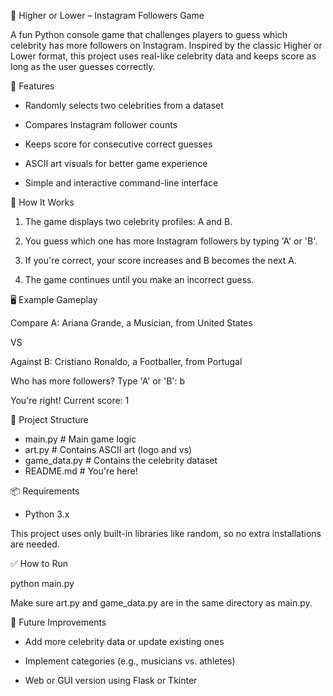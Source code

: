 🎯 Higher or Lower – Instagram Followers Game

A fun Python console game that challenges players to guess which celebrity has more followers on Instagram. Inspired by the classic Higher or Lower format, this project uses real-like celebrity data and keeps score as long as the user guesses correctly.


🚀 Features

* Randomly selects two celebrities from a dataset

* Compares Instagram follower counts

* Keeps score for consecutive correct guesses

* ASCII art visuals for better game experience

* Simple and interactive command-line interface


🧠 How It Works

1. The game displays two celebrity profiles: A and B.

2. You guess which one has more Instagram followers by typing 'A' or 'B'.

3. If you're correct, your score increases and B becomes the next A.

4. The game continues until you make an incorrect guess.


🖥️ Example Gameplay

Compare A: Ariana Grande, a Musician, from United States

VS

Against B: Cristiano Ronaldo, a Footballer, from Portugal

Who has more followers? Type 'A' or 'B': b

You're right! Current score: 1


📁 Project Structure


* main.py             # Main game logic
* art.py              # Contains ASCII art (logo and vs)
* game_data.py        # Contains the celebrity dataset
* README.md           # You're here!


📦 Requirements

* Python 3.x

This project uses only built-in libraries like random, so no extra installations are needed.


✅ How to Run

python main.py

Make sure art.py and game_data.py are in the same directory as main.py.


🌟 Future Improvements

* Add more celebrity data or update existing ones

* Implement categories (e.g., musicians vs. athletes)

* Web or GUI version using Flask or Tkinter


